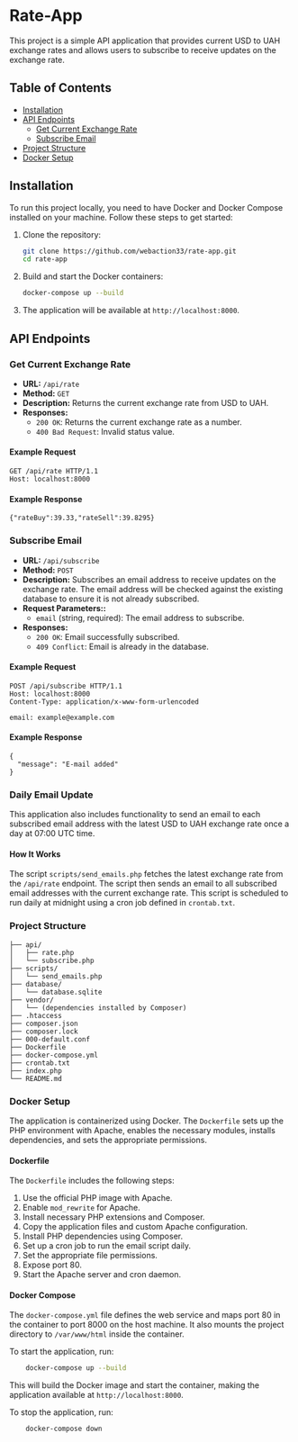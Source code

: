 # Rate-App

This project is a simple API application that provides current USD to UAH exchange rates and allows users to subscribe to receive updates on the exchange rate.

## Table of Contents

- [Installation](#installation)
- [API Endpoints](#api-endpoints)
  - [Get Current Exchange Rate](#get-current-exchange-rate)
  - [Subscribe Email](#subscribe-email)
- [Project Structure](#project-structure)
- [Docker Setup](#docker-setup)

## Installation

To run this project locally, you need to have Docker and Docker Compose installed on your machine. Follow these steps to get started:

1. Clone the repository:
    ```bash
    git clone https://github.com/webaction33/rate-app.git
    cd rate-app
    ```

2. Build and start the Docker containers:
    ```bash
    docker-compose up --build
    ```

3. The application will be available at `http://localhost:8000`.

## API Endpoints

### Get Current Exchange Rate

- **URL:** `/api/rate`
- **Method:** `GET`
- **Description:** Returns the current exchange rate from USD to UAH.
- **Responses:**
  - `200 OK`: Returns the current exchange rate as a number.
  - `400 Bad Request`: Invalid status value.

#### Example Request
```http
GET /api/rate HTTP/1.1
Host: localhost:8000
```

#### Example Response
```http
{"rateBuy":39.33,"rateSell":39.8295}
```

### Subscribe Email

- **URL:** `/api/subscribe`
- **Method:** `POST`
- **Description:** Subscribes an email address to receive updates on the exchange rate. The email address will be checked against the existing database to ensure it is not already subscribed.
- **Request Parameters::**
  - `email` (string, required): The email address to subscribe.
- **Responses:**
  - `200 OK`: Email successfully subscribed.
  - `409 Conflict`: Email is already in the database.
  
#### Example Request
```http
POST /api/subscribe HTTP/1.1
Host: localhost:8000
Content-Type: application/x-www-form-urlencoded

email: example@example.com
```

#### Example Response
```http
{
  "message": "E-mail added"
}
```

### Daily Email Update

This application also includes functionality to send an email to each subscribed email address with the latest USD to UAH exchange rate once a day at 07:00 UTC time.

#### How It Works
The script `scripts/send_emails.php` fetches the latest exchange rate from the `/api/rate` endpoint.
The script then sends an email to all subscribed email addresses with the current exchange rate.
This script is scheduled to run daily at midnight using a cron job defined in `crontab.txt`.

### Project Structure
```plaintext
├── api/
│   ├── rate.php
│   └── subscribe.php
├── scripts/
│   └── send_emails.php
├── database/
│   └── database.sqlite
├── vendor/
│   └── (dependencies installed by Composer)
├── .htaccess
├── composer.json
├── composer.lock
├── 000-default.conf
├── Dockerfile
├── docker-compose.yml
├── crontab.txt
├── index.php
└── README.md
```

### Docker Setup

The application is containerized using Docker. The `Dockerfile` sets up the PHP environment with Apache, enables the necessary modules, installs dependencies, and sets the appropriate permissions.

#### Dockerfile
The `Dockerfile` includes the following steps:

1. Use the official PHP image with Apache.
2. Enable `mod_rewrite` for Apache.
3. Install necessary PHP extensions and Composer.
4. Copy the application files and custom Apache configuration.
5. Install PHP dependencies using Composer.
6. Set up a cron job to run the email script daily.
7. Set the appropriate file permissions.
8. Expose port 80.
9. Start the Apache server and cron daemon.

#### Docker Compose
The `docker-compose.yml` file defines the web service and maps port 80 in the container to port 8000 on the host machine. It also mounts the project directory to `/var/www/html` inside the container.

To start the application, run:

```bash
    docker-compose up --build
```

This will build the Docker image and start the container, making the application available at `http://localhost:8000`.

To stop the application, run:

```bash
    docker-compose down
```